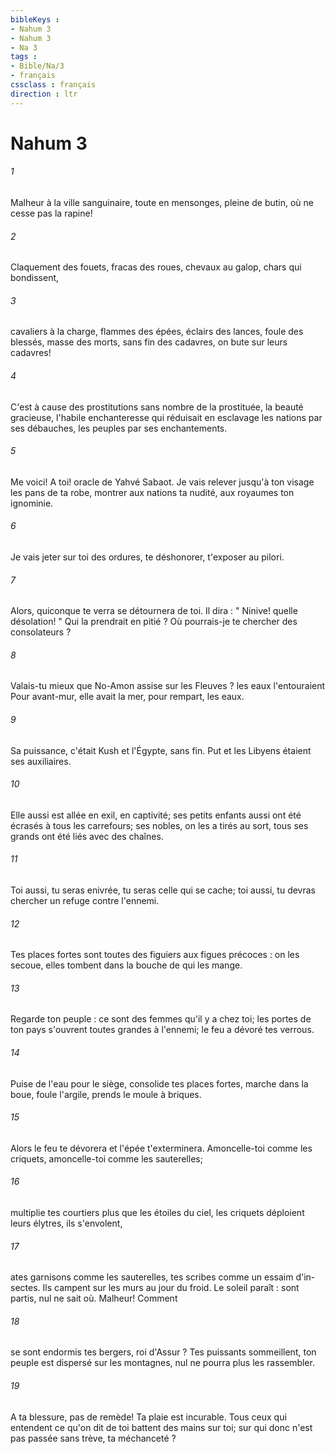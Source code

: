 ```yaml
---
bibleKeys : 
- Nahum 3
- Nahum 3
- Na 3
tags : 
- Bible/Na/3
- français
cssclass : français
direction : ltr
---
```


# Nahum 3

###### 1
Malheur à la ville sanguinaire, toute en mensonges, pleine de butin, où ne cesse pas la rapine! 
###### 2
Claquement des fouets, fracas des roues, chevaux au galop, chars qui bondissent, 
###### 3
cavaliers à la charge, flammes des épées, éclairs des lances, foule des blessés, masse des morts, sans fin des cadavres, on bute sur leurs cadavres! 
###### 4
C'est à cause des prostitutions sans nombre de la prostituée, la beauté gracieuse, l'habile enchanteresse qui réduisait en esclavage les nations par ses débauches, les peuples par ses enchantements. 
###### 5
Me voici! A toi! oracle de Yahvé Sabaot. Je vais relever jusqu'à ton visage les pans de ta robe, montrer aux nations ta nudité, aux royaumes ton ignominie. 
###### 6
Je vais jeter sur toi des ordures, te déshonorer, t'exposer au pilori. 
###### 7
Alors, quiconque te verra se détournera de toi. Il dira : " Ninive! quelle désolation! " Qui la prendrait en pitié ? Où pourrais-je te chercher des consolateurs ? 
###### 8
Valais-tu mieux que No-Amon assise sur les Fleuves ? les eaux l'entouraient Pour avant-mur, elle avait la mer, pour rempart, les eaux. 
###### 9
Sa puissance, c'était Kush et l'Égypte, sans fin. Put et les Libyens étaient ses auxiliaires. 
###### 10
Elle aussi est allée en exil, en captivité; ses petits enfants aussi ont été écrasés à tous les carrefours; ses nobles, on les a tirés au sort, tous ses grands ont été liés avec des chaînes. 
###### 11
Toi aussi, tu seras enivrée, tu seras celle qui se cache; toi aussi, tu devras chercher un refuge contre l'ennemi. 
###### 12
Tes places fortes sont toutes des figuiers aux figues précoces : on les secoue, elles tombent dans la bouche de qui les mange. 
###### 13
Regarde ton peuple : ce sont des femmes qu'il y a chez toi; les portes de ton pays s'ouvrent toutes grandes à l'ennemi; le feu a dévoré tes verrous. 
###### 14
Puise de l'eau pour le siège, consolide tes places fortes, marche dans la boue, foule l'argile, prends le moule à briques. 
###### 15
Alors le feu te dévorera et l'épée t'exterminera. Amoncelle-toi comme les criquets, amoncelle-toi comme les sauterelles; 
###### 16
multiplie tes courtiers plus que les étoiles du ciel, les criquets déploient leurs élytres, ils s'envolent,
###### 17
ates garnisons comme les sauterelles, tes scribes comme un essaim d'in-sectes. Ils campent sur les murs au jour du froid. Le soleil paraît : sont partis, nul ne sait où. Malheur! Comment
###### 18
se sont endormis tes bergers, roi d'Assur ? Tes puissants sommeillent, ton peuple est dispersé sur les montagnes, nul ne pourra plus les rassembler. 
###### 19
A ta blessure, pas de remède! Ta plaie est incurable. Tous ceux qui entendent ce qu'on dit de toi battent des mains sur toi; sur qui donc n'est pas passée sans trève, ta méchanceté ? 
